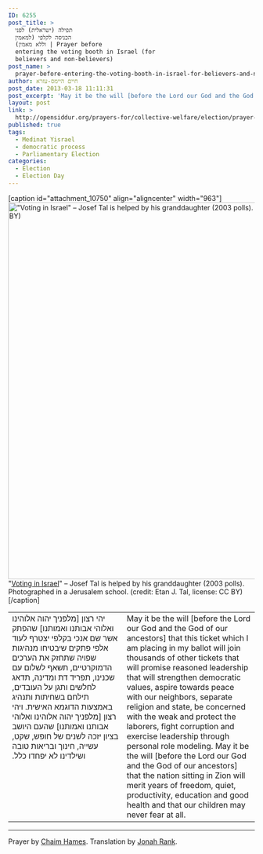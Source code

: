 ```yaml
---
ID: 6255
post_title: >
  תפילה (ישראלית) לפני
  הכניסה לקלפי (למאמין
  וללא מאמין)‏ | Prayer before
  entering the voting booth in Israel (for
  believers and non-believers)
post_name: >
  prayer-before-entering-the-voting-booth-in-israel-for-believers-and-non-believers
author: חיים היימס-עזרא
post_date: 2013-03-18 11:11:31
post_excerpt: 'May it be the will [before the Lord our God and the God of our ancestors] that this ticket which I am placing in my ballot will join thousands of other tickets that will promise reasoned leadership that will strengthen democratic values, aspire towards peace with our neighbors, separate religion and state, be concerned with the weak and protect the laborers, fight corruption and exercise leadership through personal role modeling. May it be the will [before the Lord our God and the God of our ancestors] that the nation sitting in Zion will merit years of freedom, quiet, productivity, education and good health and that our children may never fear at all.'
layout: post
link: >
  http://opensiddur.org/prayers-for/collective-welfare/election/prayer-before-entering-the-voting-booth-in-israel-for-believers-and-non-believers/
published: true
tags:
  - Medinat Yisrael
  - democratic process
  - Parliamentary Election
categories:
  - Election
  - Election Day
---
```

[caption id="attachment_10750" align="aligncenter" width="963"]<a href="http://opensiddur.org/wp-content/uploads/2013/03/963px-VotingInIsrael1.jpg"><img src="http://opensiddur.org/wp-content/uploads/2013/03/963px-VotingInIsrael1.jpg" alt="&quot;Voting in Israel&quot; – Josef Tal is helped by his granddaughter (2003 polls). Photographed in a Jerusalem school. (credit: Etan J. Tal, license: CC BY)" width="963" height="768" class="size-full wp-image-10750" /></a> "<a href="http://commons.wikimedia.org/wiki/File:VotingInIsrael1.jpg">Voting in Israel</a>" – Josef Tal is helped by his granddaughter (2003 polls). Photographed in a Jerusalem school. (credit: Etan J. Tal, license: CC BY)[/caption]

<table style="margin-left: auto;margin-right: auto;">
<tbody>
<tr>
<td style="vertical-align:top;" width="46%">
<div class="liturgy"><span  lang="he">
יהי רצון [מלפניך יהוה אלוהינו ואלוהי אבותנו ואמותנו] שהפתק אשר שם אנכי בקלפי יצטרף לעוד אלפי פתקים שיבטיחו מנהיגות שפויה שתחזק את הערכים הדמוקרטיים, תשאף לשלום עם שכנינו, תפריד דת ומדינה, תדאג לחלשים ותגן על העובדים, תילחם בשחיתות ותנהיג באמצעות הדוגמא האישית. ויהי רצון [מלפניך יהוה אלוהינו ואלוהי אבותנו ואמותנו] שהעם היושב בציון יזכה לשנים של חופש, שקט, עשייה, חינוך ובריאות טובה ושילדינו לא יפחדו כלל.‏
</span></div></td>
 
<td style="vertical-align:top;" width="53%"><div class="english">
May it be the will [before the Lord our God and the God of our ancestors] that this ticket which I am placing in my ballot will join thousands of other tickets that will promise reasoned leadership that will strengthen democratic values, aspire towards peace with our neighbors, separate religion and state, be concerned with the weak and protect the laborers, fight corruption and exercise leadership through personal role modeling. May it be the will [before the Lord our God and the God of our ancestors] that the nation sitting in Zion will merit years of freedom, quiet, productivity, education and good health and that our children may never fear at all.
</td></tr></tbody></tbody></tbody></tbody></table>

<hr />
Prayer by <a href="http://opensiddur.org/by/haim.hames">Chaim Hames</a>. Translation by <a href="http://opensiddur.org/by/jonah.rank">Jonah Rank</a>.
